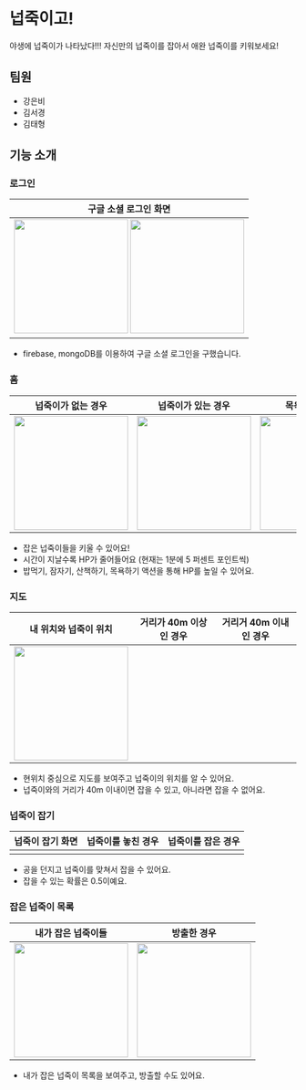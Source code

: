 # 넙죽이고!

야생에 넙죽이가 나타났다!!! 자신만의 넙죽이를 잡아서 애완 넙죽이를 키워보세요!

## 팀원
- 강은비
- 김서경
- 김태형

## 기능 소개

### 로그인

| 구글 소셜 로그인 화면 |
|--|
|<img src="https://github.com/tylerkim1/NubjukiGO/assets/89760088/87f73a09-344c-476f-b1e8-95daf6765707" width="200" /> <img src="https://github.com/tylerkim1/NubjukiGO/assets/89760088/d73b5eea-b41e-4ab8-abbc-605c77547733" width="200" />|


- firebase, mongoDB를 이용하여 구글 소셜 로그인을 구했습니다.

### 홈

|넙죽이가 없는 경우| 넙죽이가 있는 경우 | 목욕 중인 넙죽이 | 목욕 후 넙죽이 | 4분 경과 후 |
|--|--|--|--|--|
|<img src="https://github.com/tylerkim1/NubjukiGO/assets/89760088/266880db-cc77-4001-bb93-fb4851d0b281" width="200" />| <img src="https://github.com/tylerkim1/NubjukiGO/assets/89760088/a9fe9b78-15a0-41b5-9713-ae681b9dc08f" width="200" />| <img src="https://github.com/tylerkim1/NubjukiGO/assets/89760088/080b3b90-8b4b-4145-8a20-f0c222303db7" width="200" /> | <img src="https://github.com/tylerkim1/NubjukiGO/assets/89760088/6fd6ea4e-a3a6-4b19-8388-1a4febab6184" width="200" /> | <img src="https://github.com/tylerkim1/NubjukiGO/assets/89760088/c202876f-3f1c-4629-8b38-ca519aac5a8b" width="200" /> |

- 잡은 넙죽이들을 키울 수 있어요!
- 시간이 지날수록 HP가 줄어들어요 (현재는 1분에 5 퍼센트 포인트씩)
- 밥먹기, 잠자기, 산책하기, 목욕하기 액션을 통해 HP를 높일 수 있어요.

### 지도

|내 위치와 넙죽이 위치| 거리가 40m 이상인 경우 | 거리거 40m 이내인 경우|
|--|--|--|
|<img src="https://github.com/tylerkim1/NubjukiGO/assets/89760088/2c367bcc-09bb-4a53-84fa-12f5aae9c458" width="200" />| | |

- 현위치 중심으로 지도를 보여주고 넙죽이의 위치를 알 수 있어요.
- 넙죽이와의 거리가 40m 이내이면 잡을 수 있고, 아니라면 잡을 수 없어요.

### 넙죽이 잡기

| 넙죽이 잡기 화면 |넙죽이를 놓친 경우|넙죽이를 잡은 경우|
|--|--|--|
| | | |

- 공을 던지고 넙죽이를 맞쳐서 잡을 수 있어요.
- 잡을 수 있는 확률은 0.5이예요.

### 잡은 넙죽이 목록

| 내가 잡은 넙죽이들 | 방출한 경우 |
|--|--|
|<img src="https://github.com/tylerkim1/NubjukiGO/assets/89760088/53391cc3-4652-446c-badf-4d61ad1ce165" width="200" />|<img src="https://github.com/tylerkim1/NubjukiGO/assets/89760088/4973c69b-418e-466e-8b65-afec8e855156" width="200" />|


- 내가 잡은 넙죽이 목록을 보여주고, 방출할 수도 있어요.
